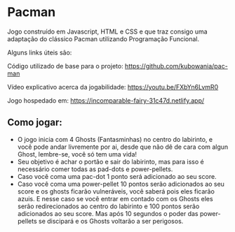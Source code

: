 # Pacman
Jogo construído em Javascript, HTML e CSS e que traz consigo uma adaptação do clássico Pacman utilizando Programação Funcional.

Alguns links úteis são:

Código utilizado de base para o projeto: https://github.com/kubowania/pac-man

Vídeo explicativo acerca da jogabilidade: https://youtu.be/FXbYn6LvmR0

Jogo hospedado em: https://incomparable-fairy-31c47d.netlify.app/

## Como jogar:
  * O jogo inicia com 4 Ghosts (Fantasminhas) no centro do labirinto, e você pode andar livremente por ai, desde que não dê de cara com algun Ghost, lembre-se, você só tem uma vida!
  * Seu objetivo é achar o portão e sair do labirinto, mas para isso é necessário comer todas as pad-dots e power-pellets.
  * Caso você coma uma pac-dot 1 ponto será adicionado ao seu score.
  * Caso você coma uma power-pellet 10 pontos serão adicionados ao seu score e os ghosts ficarão vulneráveis, você saberá pois eles ficarão azuis. E nesse caso se você entrar em contado com os Ghosts eles serão redirecionados ao centro do labirinto e 100 pontos serão adicionados ao seu score. Mas após 10 segundos o poder das power-pellets se discipará e os Ghosts voltarão a ser perigosos.




